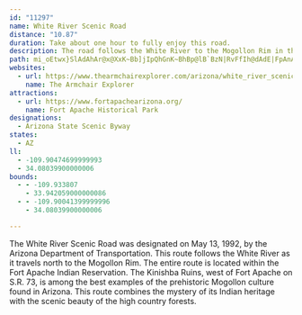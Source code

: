 ```yaml
---
id: "11297"
name: White River Scenic Road
distance: "10.87"
duration: Take about one hour to fully enjoy this road.
description: The road follows the White River to the Mogollon Rim in the Fort Apache Indian Reservation.
path: mi_oEtwx}SlAdAhAr@x@XxK~Bb]jIpQhGnK~BhBp@lB`BzN|RvFfIh@dAdE|FpAnAdAf@rAR|BBpLkCbCJtIfDxStF~AJ|B?rFYlC^hAd@nRdNxB|@bCP`XWrF_@jFyAxC{AbCmBbD_D~QuRrDeH~LsXn@}@Z_@pBaAvGgAbBe@nCmBpImIbAmBrA{Ep@eBvAyBrBaBfKgHlB_AbCw@d`@mHbCUbC?t@FlB^xAf@hk@|WpBj@tOfCpBd@~CfAhHjDnRhKdVfPfInExh@tTrBp@rB`@vY~BbBXxAj@t@f@bJbJvKdKbGbHfFpGhDtBvCv@nAPjB?tc@eDrDLxAVnC~@xhB~t@
websites:
  - url: https://www.thearmchairexplorer.com/arizona/white_river_scenic_road.php
    name: The Armchair Explorer
attractions:
  - url: https://www.fortapachearizona.org/
    name: Fort Apache Historical Park
designations:
  - Arizona State Scenic Byway
states:
  - AZ
ll:
  - -109.90474699999993
  - 34.08039900000006
bounds:
  - - -109.933807
    - 33.942059000000086
  - - -109.90041399999996
    - 34.08039900000006

---
```


The White River Scenic Road was designated on May 13, 1992, by the Arizona Department of Transportation. This route follows the White River as it travels north to the Mogollon Rim. The entire route is located within the Fort Apache Indian Reservation. The Kinishba Ruins, west of Fort Apache on S.R. 73, is among the best examples of the prehistoric Mogollon culture found in Arizona. This route combines the mystery of its Indian heritage with the scenic beauty of the high country forests.
